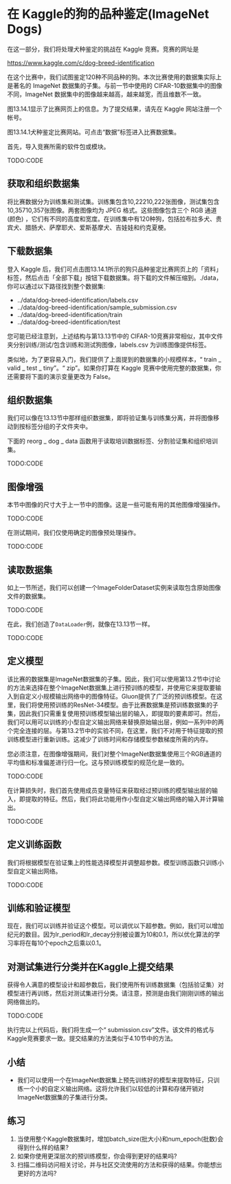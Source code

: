 

<!--
 * @version:
 * @Author:  StevenJokes https://github.com/StevenJokes
 * @Date: 2020-07-14 23:03:13
 * @LastEditors:  StevenJokes https://github.com/StevenJokes
 * @LastEditTime: 2020-07-14 23:17:30
 * @Description:
 * @TODO::
 * @Reference:
-->

# 在 Kaggle的狗的品种鉴定(ImageNet Dogs)

在这一部分，我们将处理犬种鉴定的挑战在 Kaggle 竞赛。竞赛的网址是

https://www.kaggle.com/c/dog-breed-identification

在这个比赛中，我们试图鉴定120种不同品种的狗。本次比赛使用的数据集实际上是著名的 ImageNet 数据集的子集。与前一节中使用的 CIFAR-10数据集中的图像不同，ImageNet 数据集中的图像越来越高，越来越宽，而且维数不一致。

图13.14.1显示了比赛网页上的信息。为了提交结果，请先在 Kaggle 网站注册一个帐号。

图13.14.1犬种鉴定比赛网站。可点击“数据”标签进入比赛数据集。

首先，导入竞赛所需的软件包或模块。

TODO:CODE

## 获取和组织数据集

将比赛数据分为训练集和测试集。训练集包含10,22210,222张图像，测试集包含10,35710,357张图像。两套图像均为 JPEG 格式。这些图像包含三个 RGB 通道(颜色) ，它们有不同的高度和宽度。在训练集中有120种狗，包括拉布拉多犬、贵宾犬、腊肠犬、萨摩耶犬、爱斯基摩犬、吉娃娃和约克夏梗。

## 下载数据集

登入 Kaggle 后，我们可点击图13.14.1所示的狗只品种鉴定比赛网页上的「资料」标签，然后点击「全部下载」按钮下载数据集。将下载的文件解压缩到。./data，你可以通过以下路径找到整个数据集:

* ../data/dog-breed-identification/labels.csv
* ../data/dog-breed-identification/sample_submission.csv
* ../data/dog-breed-identification/train
* ../data/dog-breed-identification/test

您可能已经注意到，上述结构与第13.13节中的 CIFAR-10竞赛非常相似，其中文件夹分别训练/测试/包含训练和测试狗图像，labels.csv 为训练图像提供标签。

类似地，为了更容易入门，我们提供了上面提到的数据集的小规模样本，“ train _ valid _ test _ tiny”。“ zip”。如果你打算在 Kaggle 竞赛中使用完整的数据集，你还需要将下面的演示变量更改为 False。

## 组织数据集

我们可以像在13.13节中那样组织数据集，即将验证集与训练集分离，并将图像移动到按标签分组的子文件夹中。

下面的 reorg _ dog _ data 函数用于读取培训数据标签、分割验证集和组织培训集。

TODO:CODE

## 图像增强

本节中图像的尺寸大于上一节中的图像。这是一些可能有用的其他图像增强操作。

TODO:CODE

在测试期间，我们仅使用确定的图像预处理操作。

TODO:CODE

## 读取数据集

如上一节所述，我们可以创建一个ImageFolderDataset实例来读取包含原始图像文件的数据集。

TODO:CODE

在此，我们创造了`DataLoader`例，就像在13.13节一样。

TODO:CODE

## 定义模型

该比赛的数据集是ImageNet数据集的子集。因此，我们可以使用第13.2节中讨论的方法来选择在整个ImageNet数据集上进行预训练的模型，并使用它来提取要输入到自定义小规模输出网络中的图像特征。Gluon提供了广泛的预训练模型。在这里，我们将使用预训练的ResNet-34模型。由于比赛数据集是预训练数据集的子集，因此我们只需重复使用预训练模型输出层的输入，即提取的要素即可。然后，我们可以用可以训练的小型自定义输出网络来替换原始输出层，例如一系列中的两个完全连接的层。与第13.2节中的实验不同，在这里，我们不对用于特征提取的预训练模型进行重新训练。这减少了训练时间和存储模型参数梯度所需的内存。

您必须注意，在图像增强期间，我们对整个ImageNet数据集使用三个RGB通道的平均值和标准偏差进行归一化。这与预训练模型的规范化是一致的。

TODO:CODE

在计算损失时，我们首先使用成员变量特征来获取经过预训练的模型输出层的输入，即提取的特征。然后，我们将此功能用作小型自定义输出网络的输入并计算输出。

TODO:CODE

## 定义训练函数

我们将根据模型在验证集上的性能选择模型并调整超参数。模型训练函数只训练小型自定义输出网络。

TODO:CODE

## 训练和验证模型

现在，我们可以训练并验证这个模型。可以调优以下超参数。例如，我们可以增加纪元的数目。因为lr_period和lr_decay分别被设置为10和0.1，所以优化算法的学习率将在每10个epoch之后乘以0.1。

## 对测试集进行分类并在Kaggle上提交结果

获得令人满意的模型设计和超参数后，我们使用所有训练数据集（包括验证集）对模型进行再训练，然后对测试集进行分类。请注意，预测是由我们刚刚训练的输出网络做出的。

TODO:CODE

执行完以上代码后，我们将生成一个“ submission.csv”文件。该文件的格式与Kaggle竞赛要求一致。提交结果的方法类似于4.10节中的方法。

## 小结

* 我们可以使用一个在ImageNet数据集上预先训练好的模型来提取特征，只训练一个小的自定义输出网络。这将允许我们以较低的计算和存储开销对ImageNet数据集的子集进行分类。

## 练习

1. 当使用整个Kaggle数据集时，增加batch_size(批大小)和num_epoch(批数)会得到什么样的结果?
2. 如果你使用更深层次的预训练模型，你会得到更好的结果吗?
3. 扫描二维码访问相关讨论，并与社区交流使用的方法和获得的结果。你能想出更好的方法吗?

